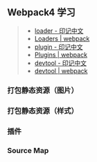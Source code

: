 ## Webpack4 学习

> - [loader - 印记中文](https://webpack.docschina.org/loaders/)
> - [Loaders | webpack](https://webpack.js.org/loaders)
> - [plugin - 印记中文](https://webpack.docschina.org/plugins/)
> - [Plugins | webpack](https://webpack.js.org/plugins)
> - [devtool - 印记中文](https://webpack.docschina.org/configuration/devtool/)
> - [devtool | webpack](https://webpack.js.org/configuration/devtool/#root)

### 打包静态资源（图片）

### 打包静态资源（样式）

### 插件

### Source Map

